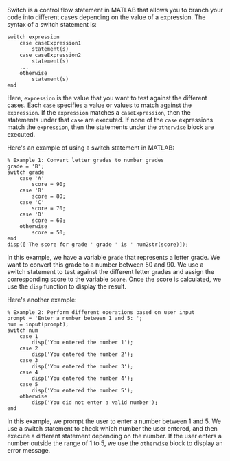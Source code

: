 Switch is a control flow statement in MATLAB that allows you to branch your code into different cases depending on the value of a expression. The syntax of a switch statement is:

```
switch expression
    case caseExpression1
        statement(s)
    case caseExpression2
        statement(s)
    ...
    otherwise
        statement(s)
end
```

Here, `expression` is the value that you want to test against the different cases. Each `case` specifies a value or values to match against the `expression`. If the `expression` matches a `caseExpression`, then the statements under that `case` are executed. If none of the `case` expressions match the `expression`, then the statements under the `otherwise` block are executed.

Here's an example of using a switch statement in MATLAB:

```
% Example 1: Convert letter grades to number grades
grade = 'B';
switch grade
    case 'A'
        score = 90;
    case 'B'
        score = 80;
    case 'C'
        score = 70;
    case 'D'
        score = 60;
    otherwise
        score = 50;
end
disp(['The score for grade ' grade ' is ' num2str(score)]);
```

In this example, we have a variable `grade` that represents a letter grade. We want to convert this grade to a number between 50 and 90. We use a switch statement to test against the different letter grades and assign the corresponding score to the variable `score`. Once the score is calculated, we use the `disp` function to display the result.

Here's another example:

```
% Example 2: Perform different operations based on user input
prompt = 'Enter a number between 1 and 5: ';
num = input(prompt);
switch num
    case 1
        disp('You entered the number 1');
    case 2
        disp('You entered the number 2');
    case 3
        disp('You entered the number 3');
    case 4
        disp('You entered the number 4');
    case 5
        disp('You entered the number 5');
    otherwise
        disp('You did not enter a valid number');
end
```

In this example, we prompt the user to enter a number between 1 and 5. We use a switch statement to check which number the user entered, and then execute a different statement depending on the number. If the user enters a number outside the range of 1 to 5, we use the `otherwise` block to display an error message.